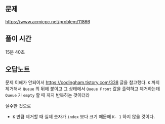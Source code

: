 ## 문제

https://www.acmicpc.net/problem/11866

## 풀이 시간

15분 40초

## 오답노트

문제 이해가 안되어서 https://codingham.tistory.com/338 글을 참고했다.
`K` 까지 제거해서 `Queue` 의 뒤에 붙이고 그 상태에서 `Queue Front` 값을 출력하고 제거하는데 `Queue` 가 `empty` 할 때 까지 반복하는 것이더라

실수한 것으로

- `K` 만큼 제거할 때 실제 숫자가 `index` 보다 크기 때문에 `K- 1` 하지 않을 것이다.
